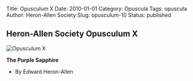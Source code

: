 Title: Opusculum X
Date: 2010-01-01
Category: Opuscula
Tags: opuscula
Author: Heron-Allen Society
Slug: opusculum-10
Status: published

## Heron-Allen Society Opusculum X

![Opusculum X](/images/opuscula/op10-large.jpg)

**The Purple Sapphire**

- By Edward Heron-Allen